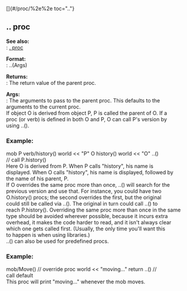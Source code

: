 []{#/proc/%2e%2e toc=".."}    
## .. proc    
**See also:**    
:   [. proc](ref/proc/%2e)    
<!-- -->    
**Format:**    
:   ..(Args)    
<!-- -->    
**Returns:**    
:   The return value of the parent proc.    
<!-- -->    
**Args:**    
:   The arguments to pass to the parent proc. This defaults to the    
    arguments to the current proc.    
If object O is derived from object P, P is called the parent of O. If a    
proc (or verb) is defined in both O and P, O can call P\'s version by    
using ..().    
### Example:    
mob P verb/history() world \<\< \"P\" O history() world \<\< \"O\" ..()    
// call P.history()    
Here O is derived from P. When P calls \"history\", his name is    
displayed. When O calls \"history\", his name is displayed, followed by    
the name of his parent, P.    
If O overrides the same proc more than once, ..() will search for the    
previous version and use that. For instance, you could have two    
O.history() procs; the second overrides the first, but the original    
could still be called via ..(). The original in turn could call ..() to    
reach P.history(). Overriding the same proc more than once in the same    
type should be avoided wherever possible, because it incurs extra    
overhead, it makes the code harder to read, and it isn\'t always clear    
which one gets called first. (Usually, the only time you\'ll want this    
to happen is when using libraries.)    
..() can also be used for predefined procs.    
### Example:    
mob/Move() // override proc world \<\< \"moving\...\" return ..() //    
call default    
This proc will print \"moving\...\" whenever the mob moves.  